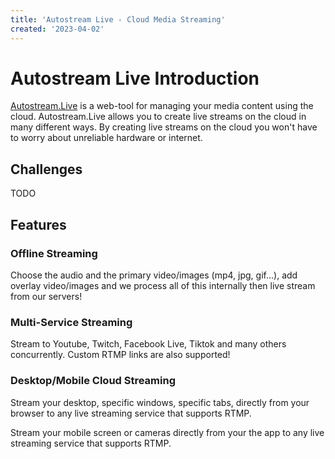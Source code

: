 ```yaml
---
title: 'Autostream Live - Cloud Media Streaming'
created: '2023-04-02'
---
```


# Autostream Live Introduction

[Autostream.Live](https://www.autostream.live/) is a web-tool for managing your media content using the cloud. Autostream.Live allows you to create live streams on the cloud in many different ways. By creating live streams on the cloud you won't have to worry about unreliable hardware or internet. 

## Challenges

TODO

## Features

### Offline Streaming

Choose the audio and the primary video/images (mp4, jpg, gif...), add overlay video/images and we process all of this internally then live stream from our servers!

### Multi-Service Streaming

Stream to Youtube, Twitch, Facebook Live, Tiktok and many others concurrently. Custom RTMP links are also supported!

### Desktop/Mobile Cloud Streaming

Stream your desktop, specific windows, specific tabs, directly from your browser to any live streaming service that supports RTMP.

Stream your mobile screen or cameras directly from your the app to any live streaming service that supports RTMP.

